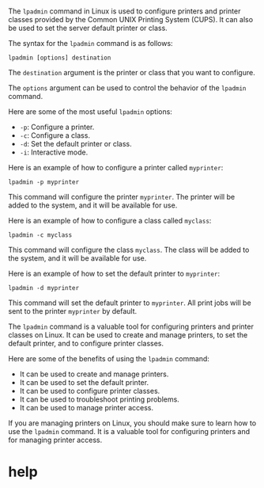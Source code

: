 # 

The `lpadmin` command in Linux is used to configure printers and printer classes provided by the Common UNIX Printing System (CUPS). It can also be used to set the server default printer or class.

The syntax for the `lpadmin` command is as follows:

```
lpadmin [options] destination
```

The `destination` argument is the printer or class that you want to configure.

The `options` argument can be used to control the behavior of the `lpadmin` command.

Here are some of the most useful `lpadmin` options:

* `-p`: Configure a printer.
* `-c`: Configure a class.
* `-d`: Set the default printer or class.
* `-i`: Interactive mode.

Here is an example of how to configure a printer called `myprinter`:

```
lpadmin -p myprinter
```

This command will configure the printer `myprinter`. The printer will be added to the system, and it will be available for use.

Here is an example of how to configure a class called `myclass`:

```
lpadmin -c myclass
```

This command will configure the class `myclass`. The class will be added to the system, and it will be available for use.

Here is an example of how to set the default printer to `myprinter`:

```
lpadmin -d myprinter
```

This command will set the default printer to `myprinter`. All print jobs will be sent to the printer `myprinter` by default.

The `lpadmin` command is a valuable tool for configuring printers and printer classes on Linux. It can be used to create and manage printers, to set the default printer, and to configure printer classes.

Here are some of the benefits of using the `lpadmin` command:

* It can be used to create and manage printers.
* It can be used to set the default printer.
* It can be used to configure printer classes.
* It can be used to troubleshoot printing problems.
* It can be used to manage printer access.

If you are managing printers on Linux, you should make sure to learn how to use the `lpadmin` command. It is a valuable tool for configuring printers and for managing printer access.




# help 

```

```
